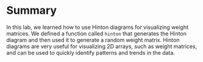 # Summary

In this lab, we learned how to use Hinton diagrams for visualizing weight matrices. We defined a function called `hinton` that generates the Hinton diagram and then used it to generate a random weight matrix. Hinton diagrams are very useful for visualizing 2D arrays, such as weight matrices, and can be used to quickly identify patterns and trends in the data.
